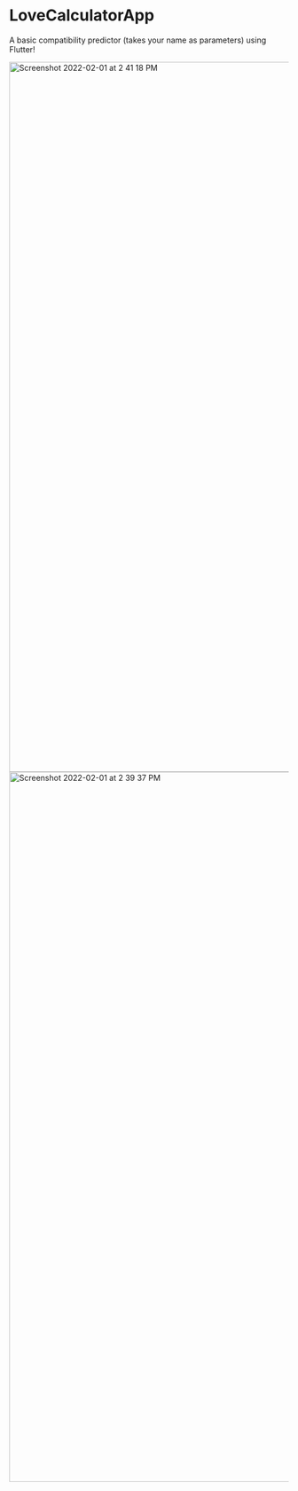 # LoveCalculatorApp
A basic compatibility predictor (takes your name as parameters) using Flutter!

<img width="1280" alt="Screenshot 2022-02-01 at 2 41 18 PM" src="https://user-images.githubusercontent.com/80306592/151943209-cc46ac6d-fe95-490c-9ee1-2a429f8671f9.png">

<img width="1280" alt="Screenshot 2022-02-01 at 2 39 37 PM" src="https://user-images.githubusercontent.com/80306592/151943213-6cbeae0f-8f09-455d-9a7c-789902417d4a.png">
